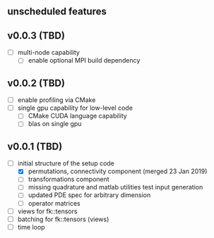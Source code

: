 
## unscheduled features

## v0.0.3 (TBD)

- [ ] multi-node capability
    - [ ] enable optional MPI build dependency

## v0.0.2 (TBD)

- [ ] enable profiling via CMake
- [ ] single gpu capability for low-level code
    - [ ] CMake CUDA language capability
    - [ ] blas on single gpu

## v0.0.1 (TBD)

- [ ] initial structure of the setup code
    - [x] permutations, connectivity component (merged 23 Jan 2019)
    - [ ] transformations component
    - [ ] missing quadrature and matlab utilities test input generation
    - [ ] updated PDE spec for arbitrary dimension
    - [ ] operator matrices
- [ ] views for fk::tensors
- [ ] batching for fk::tensors (views)
- [ ] time loop
